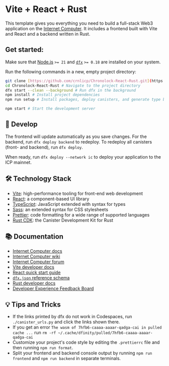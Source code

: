 # Vite + React + Rust

This template gives you everything you need to build a full-stack Web3 application on the [Internet Computer](https://internetcomputer.org/).
It includes a frontend built with Vite and React and a backend written in Rust.

## Get started:

Make sure that [Node.js](https://nodejs.org/en/) `>= 21` and [`dfx`](https://internetcomputer.org/docs/current/developer-docs/build/install-upgrade-remove) `>= 0.18` are installed on your system.

Run the following commands in a new, empty project directory:

```sh
git clone [https://github.com/crnlicp/Chronolock-React-Rust.git](https://github.com/crnlicp/Chronolock-React-Rust.git) # Download this starter project
cd Chronolock-React-Rust # Navigate to the project directory
dfx start --clean --background # Run dfx in the background
npm install # Install project dependencies
npm run setup # Install packages, deploy canisters, and generate type bindings

npm start # Start the development server
```

## 🚀 Develop

The frontend will update automatically as you save changes. 
For the backend, run `dfx deploy backend` to redeploy.
To redeploy all canisters (front- and backend), run `dfx deploy`.

When ready, run `dfx deploy --network ic` to deploy your application to the ICP mainnet.

## 🛠️ Technology Stack

- [Vite](https://vitejs.dev/): high-performance tooling for front-end web development
- [React](https://reactjs.org/): a component-based UI library
- [TypeScript](https://www.typescriptlang.org/): JavaScript extended with syntax for types
- [Sass](https://sass-lang.com/): an extended syntax for CSS stylesheets
- [Prettier](https://prettier.io/): code formatting for a wide range of supported languages
- [Rust CDK](https://docs.rs/ic-cdk/): the Canister Development Kit for Rust

## 📚 Documentation

- [Internet Computer docs](https://internetcomputer.org/docs/current/developer-docs/ic-overview)
- [Internet Computer wiki](https://wiki.internetcomputer.org/)
- [Internet Computer forum](https://forum.dfinity.org/)
- [Vite developer docs](https://vitejs.dev/guide/)
- [React quick start guide](https://react.dev/learn)
- [`dfx.json` reference schema](https://internetcomputer.org/docs/current/references/dfx-json-reference/)
- [Rust developer docs](https://internetcomputer.org/docs/current/developer-docs/backend/rust/)
- [Developer Experience Feedback Board](https://dx.internetcomputer.org/)


## 💡 Tips and Tricks

- If the links printed by dfx do not work in Codespaces, run `./canister_urls.py` and click the links shown there.
- If you get an error `The wasm of 7hfb6-caaaa-aaaar-qadga-cai in pulled cache ...` run `rm -rf ~/.cache/dfinity/pulled/7hfb6-caaaa-aaaar-qadga-cai`
- Customize your project's code style by editing the `.prettierrc` file and then running `npm run format`.
- Split your frontend and backend console output by running `npm run frontend` and `npm run backend` in separate terminals.
